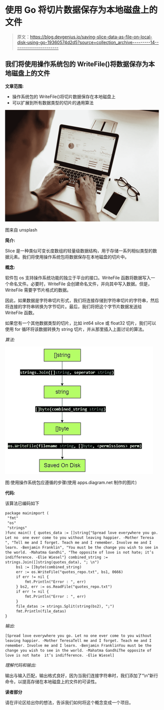 # 使用 Go 将切片数据保存为本地磁盘上的文件

> 原文：<https://blog.devgenius.io/saving-slice-data-as-file-on-local-disk-using-go-19360574d2d5?source=collection_archive---------14----------------------->

## 我们将使用操作系统包的 WriteFile()将数据保存为本地磁盘上的文件

**文章范围:**

*   操作系统包的 WriteFile()将切片数据保存在本地磁盘上
*   可以扩展到所有数据类型的切片的通用算法

![](img/792e9fee57c04f5ccb0fb56e5df79c7f.png)

图来自 unsplash

**简介:**

Slice 是一种类似可变长度数组的轻量级数据结构，用于存储一系列相似类型的数据元素。我们将使用操作系统包将数据保存在本地磁盘的切片中。

**概念:**

软件包 os 支持操作系统功能的独立于平台的接口。WriteFile 函数将数据写入一个命名文件。必要时，WriteFile 会创建命名文件，并向其中写入数据。但是，WriteFile 需要字节片格式的数据。

因此，如果数据是字符串切片形式，我们将连接存储到字符串切片的字符串，然后将连接的字符串转换为字节切片。最后，我们将把这个字节片数据发送给 WriteFile 函数。

如果您有一个其他数据类型的切片，比如 int64 silce 或 float32 切片，我们可以使用 for 循环将该数据转换为 string 切片，并从那里插入上面讨论的算法。

*算法:*

![](img/fc38f61cd339687ea9b6f03d38f3e4fc.png)

图:使用操作系统包应遵循的步骤(使用 apps.diagram.net 制作的图片)

**代码:**

该算法已编码如下

```
package mainimport (
 "fmt"
 "os"
 "strings"
)func main() { quotes_data := []string{"Spread love everywhere you go. Let no  one ever come to you without leaving happier. -Mother Teresa ", "Tell me and I forget. Teach me and I remember. Involve me and I learn. -Benjamin Franklin", "You must be the change you wish to see in the world. -Mahatma Gandhi", "The opposite of love is not hate; it’s indifference. -Elie Wiesel"} combined_string := strings.Join([]string(quotes_data), "; \n")
     bs1 := []byte(combined_string)
     err := os.WriteFile("quotes_repo.txt", bs1, 0666)
     if err != nil {
         fmt.Println("Error : ", err)
     } bs2, err := os.ReadFile("quotes_repo.txt")
     if err != nil {
         fmt.Println("Error : ", err)
     }
     file_datas := strings.Split(string(bs2), ";")
     fmt.Println(file_datas)
}
```

*输出:*

```
[Spread love everywhere you go. Let no one ever come to you without leaving happier. -Mother TeresaTell me and I forget. Teach me and I remember. Involve me and I learn. -Benjamin FranklinYou must be the change you wish to see in the world. -Mahatma GandhiThe opposite of love is not hate  it’s indifference. -Elie Wiesel]
```

*理解代码和输出:*

输出与输入匹配，输出格式良好，因为当我们连接字符串时，我们添加了“\n”新行命令，以提高存储在本地磁盘上的文件的可读性。

**读者部分**

请在评论区给出你的想法，告诉我们如何将这个概念变成一个项目。
